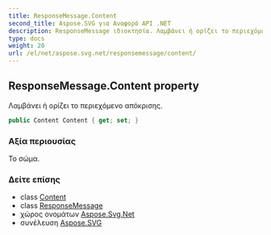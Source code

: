 ```yaml
---
title: ResponseMessage.Content
second_title: Aspose.SVG για Αναφορά API .NET
description: ResponseMessage ιδιοκτησία. Λαμβάνει ή ορίζει το περιεχόμενο απόκρισης.
type: docs
weight: 20
url: /el/net/aspose.svg.net/responsemessage/content/
---
```

## ResponseMessage.Content property

Λαμβάνει ή ορίζει το περιεχόμενο απόκρισης.

```csharp
public Content Content { get; set; }
```

### Αξία περιουσίας

Το σώμα.

### Δείτε επίσης

* class [Content](../../content/)
* class [ResponseMessage](../)
* χώρος ονομάτων [Aspose.Svg.Net](../../responsemessage/)
* συνέλευση [Aspose.SVG](../../../)


